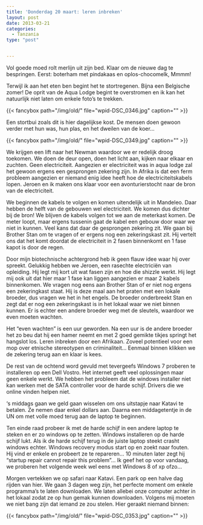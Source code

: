 ```yaml
---
title: 'Donderdag 20 maart: leren inbreken'
layout: post
date: 2013-03-21
categories:
  - Tanzania
type: "post"


---
```

Vol goede moed rolt merlijn uit zijn bed. Klaar om de nieuwe dag te bespringen. Eerst: boterham met pindakaas en oplos-chocomelk, Mmmm!

Terwijl ik aan het eten ben begint het te stortregenen. Bijna een Belgische zomer! De oprit van de Aqua Lodge begint te overstromen en ik kan het natuurlijk niet laten om enkele foto&#8217;s te trekken.

{{< fancybox path="/img/old/" file="wpid-DSC_0346.jpg"  caption="" >}} 

Een stortbui zoals dit is hier dagelijkse kost. De mensen doen gewoon verder met hun was, hun plas, en het dweilen van de koer&#8230;
  
{{< fancybox path="/img/old/" file="wpid-DSC_0349.jpg"  caption="" >}} 

We krijgen een lift naar het Newman waardoor we er redelijk droog toekomen. We doen de deur open, doen het licht aan, kijken naar elkaar en zuchten. Geen electriciteit. Aangezien er electriciteit was in aqua lodge zal het gewoon ergens een gesprongen zekering zijn. In Afrika is dat een ferm probleem aangezien er niemand enig idee heeft hoe de electriciteitskabels lopen. Jeroen en ik maken ons klaar voor een avonturierstocht naar de bron van de electriciteit.

We beginnen de kabels te volgen en komen uitendelijk uit in Mandeleo. Daar hebben de helft van de gebouwen wel electriciteit. We komen dus dichter bij de bron! We blijven de kabels volgen tot we aan de meterkast komen. De meter loopt, maar ergens tussenin gaat de kabel een gebouw door waar we niet in kunnen. Veel kans dat daar de gesprongen zekering zit. We gaan bij Brother Stan om te vragen of er ergens nog een zekeringskast zit. Hij vertelt ons dat het komt doordat de electriciteit in 2 fasen binnenkomt en 1 fase kapot is door de regen.

Door mijn biotechnische achtergrond heb ik geen flauw idee waar hij over spreekt. Gelukkig hebben we Jeroen, een rasechte electriciën van opleiding. Hij legt mij kort uit wat fasen zijn en hoe die shizzle werkt. Hij legt mij ook uit dat hier maar 1 fase kan liggen aangezien er maar 2 kabels binnenkomen. We vragen nog eens aan Brother Stan of er niet nog ergens een zekeringkast staat. Hij is deze maal aan het praten met een lokale broeder, dus vragen we het in het engels. De broeder onderbreekt Stan en zegt dat er nog een zekeringskast is in het lokaal waar we niet binnen kunnen. Er is echter een andere broeder weg met de sleutels, waardoor we even moeten wachten.

Het &#8220;even wachten&#8221; is een uur geworden. Na een uur is de andere broeder het zo beu dat hij een hamer neemt en met 2 goed gemikte tikjes springt het hangslot los. Leren inbreken door een Afrikaan. Zoveel potentieel voor een mop over etnische stereotypen en criminaliteit&#8230; Eenmaal binnen klikken we de zekering terug aan en klaar is kees.

De rest van de ochtend word gevuld met tevergeefs Windows 7 proberen te installeren op een Dell Vostro. Het internet geeft veel oplossingen maar geen enkele werkt. We hebben het probleem dat de windows installer niet kan werken met de SATA controller voor de harde schijf. Drivers die we online vinden helpen niet.

&#8216;s middags gaan we geld gaan wisselen om ons uitstapje naar Katavi te betalen. Ze nemen daar enkel dollars aan. Daarna een middagetentje in de UN om met volle moed terug aan de laptop te beginnen.

Ten einde raad probeer ik met de harde schijf in een andere laptop te steken en er zo windows op te zetten. Windows installeren op de harde schijf lukt. Als ik de harde schijf terug in de juiste laptop steekt crasht windows echter. Windows recovery modus start op en zoekt naar fouten. Hij vind er enkele en probeert ze te repareren&#8230; 10 minuten later zegt hij &#8220;startup repair cannot repair this problem&#8221;&#8230; Ik geef het op voor vandaag, we proberen het volgende week wel eens met Windows 8 of xp ofzo&#8230;

Morgen vertekken we op safari naar Katavi. Een park op een halve dag rijden van hier. We gaan 3 dagen weg zijn, het perfecte moment om enkele programma&#8217;s te laten downloaden. We laten allebei onze computer achter in het lokaal zodat ze op hun gemak kunnen downloaden. Volgens mij moeten we niet bang zijn dat iemand ze zou stelen. Hier geraakt niemand binnen:
  
{{< fancybox path="/img/old/" file="wpid-DSC_0353.jpg"  caption="" >}}

